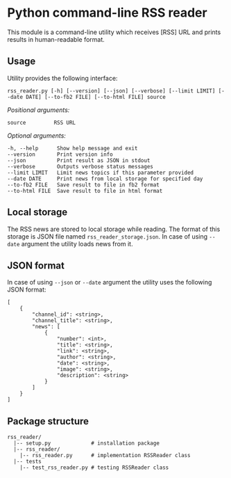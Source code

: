 # Python command-line RSS reader

This module is a command-line utility which receives [RSS] URL and prints results in human-readable format.

## Usage

Utility provides the following interface:

    rss_reader.py [-h] [--version] [--json] [--verbose] [--limit LIMIT] [--date DATE] [--to-fb2 FILE] [--to-html FILE] source

_Positional arguments:_

    source         RSS URL

_Optional arguments:_

    -h, --help      Show help message and exit
    --version       Print version info
    --json          Print result as JSON in stdout
    --verbose       Outputs verbose status messages
    --limit LIMIT   Limit news topics if this parameter provided
    --date DATE     Print news from local storage for specified day
    --to-fb2 FILE   Save result to file in fb2 format
    --to-html FILE  Save result to file in html format

## Local storage
The RSS news are stored to local storage while reading. The format of this storage is JSON file named
`rss_reader_storage.json`. In case of using `--date` argument the utility loads news from it. 

## JSON format
In case of using `--json` or `--date` argument the utility uses the following JSON format:

    [
        {
            "channel_id": <string>,
            "channel_title": <string>,
            "news": [
                {
                    "number": <int>,
                    "title": <string>,
                    "link": <string>,
                    "author": <string>,
                    "date": <string>,
                    "image": <string>,
                    "description": <string>
                }
            ]
        }
    ]

## Package structure
    rss_reader/
      |-- setup.py             # installation package
      |-- rss_reader/          
        |-- rss_reader.py      # implementation RSSReader class
      |-- tests                
        |-- test_rss_reader.py # testing RSSReader class
